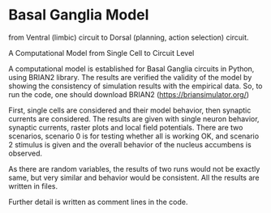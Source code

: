 # Basal Ganglia Model
from Ventral (limbic) circuit to Dorsal (planning, action selection) circuit.

A Computational Model from Single Cell to Circuit Level

A computational model is established for Basal Ganglia circuits in Python, using BRIAN2 library. The results are verified the validity of the model by showing the consistency of simulation results with the empirical data. So, to run the code, one should download BRIAN2 (https://briansimulator.org/)

First, single cells are considered and their model behavior, then synaptic currents are considered. The results are given with single neuron behavior, synaptic currents, raster plots and local field potentials. There are two scenarios, scenario 0 is for testing whether all is working OK, and scenario 2 stimulus is given and the overall behavior of the nucleus accumbens is observed.

As there are random variables, the results of two runs would not be exactly same, but very similar and behavior would be consistent. All the results are written in files.

Further detail is written as comment lines in the code.
